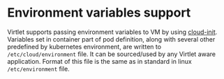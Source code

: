 # Environment variables support

Virtlet supports passing environment variables to VM by using
[cloud-init](http://cloudinit.readthedocs.io/en/latest/index.html).
Variables set in container part of pod definition, along with several other
predefined by kubernetes environment, are written to `/etc/cloud/environment`
file. It can be sourced/used by any Virtlet aware application. Format of this
file is the same as in standard in linux `/etc/environment` file.
